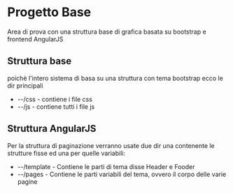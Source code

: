 # Progetto Base
Area di prova con una struttura base di grafica basata su bootstrap e frontend AngularJS

## Struttura base
poichè l'intero sistema di basa su una struttura con tema bootstrap ecco le dir principali

* --/css - contiene i file css
* --/js  - contiene tutti i file js

## Struttura AngularJS
Per la struttura di paginazione verranno usate due dir una contenente le strutture fisse ed una per quelle variabili:

* --/template - Contiene le parti di tema disse Header e Fooder
* --/pages - Contiene le parti variabili del tema, ovvero il corpo delle varie pagine

